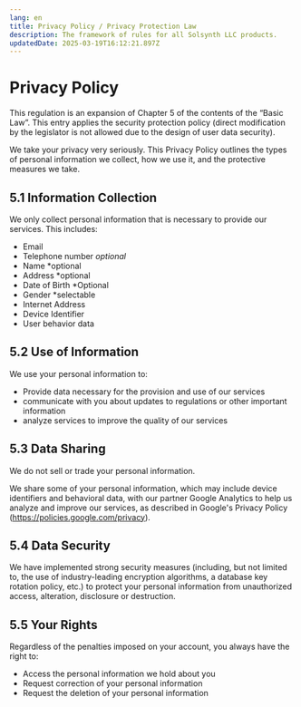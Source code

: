 ```yaml
---
lang: en
title: Privacy Policy / Privacy Protection Law
description: The framework of rules for all Solsynth LLC products.
updatedDate: 2025-03-19T16:12:21.897Z
---
```


# Privacy Policy

This regulation is an expansion of Chapter 5 of the contents of the “Basic Law”. This entry applies the security protection policy (direct modification by the legislator is not allowed due to the design of user data security).

We take your privacy very seriously. This Privacy Policy outlines the types of personal information we collect, how we use it, and the protective measures we take.

## 5.1 Information Collection

We only collect personal information that is necessary to provide our services. This includes:

- Email
- Telephone number *optional*
- Name *optional
- Address *optional
- Date of Birth *Optional
- Gender *selectable
- Internet Address
- Device Identifier
- User behavior data

## 5.2 Use of Information

We use your personal information to:

- Provide data necessary for the provision and use of our services
- communicate with you about updates to regulations or other important information
- analyze services to improve the quality of our services

## 5.3 Data Sharing

We do not sell or trade your personal information.

We share some of your personal information, which may include device identifiers and behavioral data, with our partner Google Analytics to help us analyze and improve our services, as described in Google's Privacy Policy (https://policies.google.com/privacy).

## 5.4 Data Security

We have implemented strong security measures (including, but not limited to, the use of industry-leading encryption algorithms, a database key rotation policy, etc.) to protect your personal information from unauthorized access, alteration, disclosure or destruction.

## 5.5 Your Rights

Regardless of the penalties imposed on your account, you always have the right to:

- Access the personal information we hold about you
- Request correction of your personal information
- Request the deletion of your personal information

